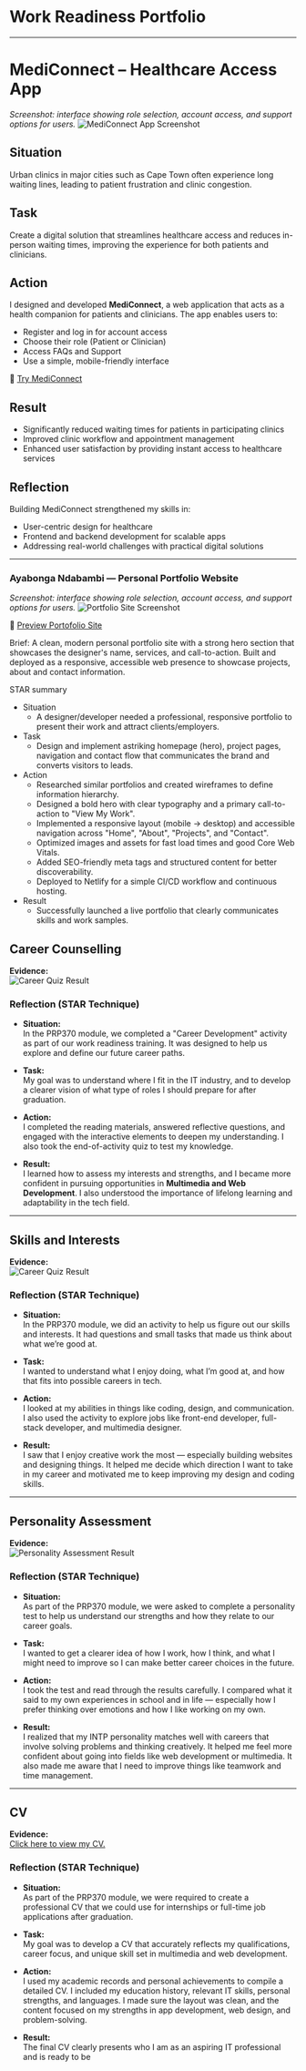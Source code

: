 # Work Readiness Portfolio

---
# MediConnect – Healthcare Access App


*Screenshot: interface showing role selection, account access, and support options for users.*
![MediConnect App Screenshot](https://github.com/Khedai/work-readiness-portofolio/blob/main/Screenshot%20(151).png)  

##  Situation
Urban clinics in major cities such as Cape Town often experience long waiting lines, leading to patient frustration and clinic congestion.

##  Task
Create a digital solution that streamlines healthcare access and reduces in-person waiting times, improving the experience for both patients and clinicians.

##  Action
I designed and developed **MediConnect**, a web application that acts as a health companion for patients and clinicians. The app enables users to:
- Register and log in for account access
- Choose their role (Patient or Clinician)
- Access FAQs and Support
- Use a simple, mobile-friendly interface

🔗 [Try MediConnect](https://medi-connect-health.netlify.app)

##  Result
- Significantly reduced waiting times for patients in participating clinics
- Improved clinic workflow and appointment management
- Enhanced user satisfaction by providing instant access to healthcare services

##  Reflection
Building MediConnect strengthened my skills in:
- User-centric design for healthcare
- Frontend and backend development for scalable apps
- Addressing real-world challenges with practical digital solutions

---


### Ayabonga Ndabambi — Personal Portfolio Website

 *Screenshot: interface showing role selection, account access, and support options for users.*
![Portfolio Site Screenshot](https://github.com/Khedai/work-readiness-portofolio/blob/main/Screenshot%20(158).png)  

🔗 [Preview Portofolio Site](https://ayabongadesigner.netlify.app)

Brief: A clean, modern personal portfolio site with a strong hero section that showcases the designer's name, services, and call-to-action. Built and deployed as a responsive, accessible web presence to showcase projects, about and contact information.

STAR summary
- Situation
  - A designer/developer needed a professional, responsive portfolio to present their work and attract clients/employers.
- Task
  - Design and implement astriking homepage (hero), project pages, navigation and contact flow that communicates the brand and converts visitors to leads.
- Action
  - Researched similar portfolios and created wireframes to define information hierarchy.
  - Designed a bold hero with clear typography and a primary call-to-action to "View My Work".
  - Implemented a responsive layout (mobile → desktop) and accessible navigation across "Home", "About", "Projects", and "Contact".
  - Optimized images and assets for fast load times and good Core Web Vitals.
  - Added SEO-friendly meta tags and structured content for better discoverability.
  - Deployed to Netlify for a simple CI/CD workflow and continuous hosting.
- Result
  - Successfully launched a live portfolio that clearly communicates skills and work samples.

## Career Counselling

**Evidence:**  
![Career Quiz Result](https://github.com/Khedai/work-readiness-portofolio/blob/main/Screenshot%20(85).png)  

### Reflection (STAR Technique)

- **Situation:**  
  In the PRP370 module, we completed a "Career Development" activity as part of our work readiness training. It was designed to help us explore and define our future career paths.

- **Task:**  
  My goal was to understand where I fit in the IT industry, and to develop a clearer vision of what type of roles I should prepare for after graduation.

- **Action:**  
  I completed the reading materials, answered reflective questions, and engaged with the interactive elements to deepen my understanding. I also took the end-of-activity quiz to test my knowledge.

- **Result:**  
  I learned how to assess my interests and strengths, and I became more confident in pursuing opportunities in **Multimedia and Web Development**. I also understood the importance of lifelong learning and adaptability in the tech field. 

---

## Skills and Interests

**Evidence:**  
![Career Quiz Result](https://github.com/Khedai/work-readiness-portofolio/blob/main/Screenshot%20(86).png)  

### Reflection (STAR Technique)

- **Situation:**  
  In the PRP370 module, we did an activity to help us figure out our skills and interests. It had questions and small tasks that made us think about what we’re good at.

- **Task:**  
  I wanted to understand what I enjoy doing, what I’m good at, and how that fits into possible careers in tech.

- **Action:**  
  I looked at my abilities in things like coding, design, and communication. I also used the activity to explore jobs like front-end developer, full-stack developer, and multimedia designer.

- **Result:**  
  I saw that I enjoy creative work the most — especially building websites and designing things. It helped me decide which direction I want to take in my career and motivated me to keep improving my design and coding skills.

---

## Personality Assessment

**Evidence:**  
![Personality Assessment Result](https://github.com/Khedai/work-readiness-portofolio/blob/main/Screenshot%20(87).png)  

### Reflection (STAR Technique)

- **Situation:**  
  As part of the PRP370 module, we were asked to complete a personality test to help us understand our strengths and how they relate to our career goals.

- **Task:**  
  I wanted to get a clearer idea of how I work, how I think, and what I might need to improve so I can make better career choices in the future.

- **Action:**  
  I took the test and read through the results carefully. I compared what it said to my own experiences in school and in life — especially how I prefer thinking over emotions and how I like working on my own.

- **Result:**  
  I realized that my INTP personality matches well with careers that involve solving problems and thinking creatively. It helped me feel more confident about going into fields like web development or multimedia. It also made me aware that I need to improve things like teamwork and time management. 

---

## CV

**Evidence:**  
[Click here to view my CV.](https://github.com/Khedai/work-readiness-portofolio/blob/main/CV%20of%20Ayabonga.pdf)  

### Reflection (STAR Technique)

- **Situation:**  
  As part of the PRP370 module, we were required to create a professional CV that we could use for internships or full-time job applications after graduation.

- **Task:**  
  My goal was to develop a CV that accurately reflects my qualifications, career focus, and unique skill set in multimedia and web development.

- **Action:**  
  I used my academic records and personal achievements to compile a detailed CV. I included my education history, relevant IT skills, personal strengths, and languages. I made sure the layout was clean, and the content focused on my strengths in app development, web design, and problem-solving.

- **Result:**  
  The final CV clearly presents who I am as an aspiring IT professional and is ready to be

